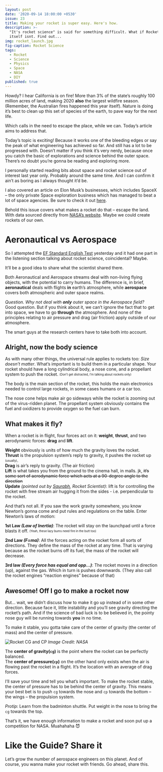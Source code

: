 ```yaml
---
layout: post
date: '2020-09-14 18:00:00 +0530'
issue: 23
title: Making your rocket is super easy. Here's how.
description: >-
  "It's rocket science" is said for something difficult. What if Rocket science
  itself isnt. Find out...
img: rocket_launch.jpg
fig-caption: Rocket Science
tags:
  - Rocket
  - Science
  - Physics
  - Space
  - NASA
  - DIY
published: true
---
```

Howdy? I hear California is on fire! More than 3% of the state’s roughly 100 million acres of land, making 2020 **also** the largest wildfire season. (Remember, the Australian fires happened this year itself). Nature is doing it’s best to clean up this set of species of the earth, to pave way for the next life.  
  
Which calls in the need to escape the place, while we can. Today’s article aims to address that.  
  
Today’s topic is exciting! Because it works one of the bleeding edges or say the peak of what engineering has achieved so far. And still has a lot to be progressed with. Doesn’t matter if you think it’s very nerdy, because once you catch the basic of explorations and science behind the outer space. There’s no doubt you’re gonna be reading and exploring more.  
  
I personally started reading bits about space and rocket science out of interest last year only. Probably around the same time. And I can confirm it ain’t as boring as I always thought it’d be.  
  
I also covered an article on Elon Musk’s businesses, which includes SpaceX – the only private Space exploration business which has managed to beat a lot of space agencies. Be sure to check it out [here](https://telegra.ph/First-Uber-then-the-driver-06-14).  
  
Behold this issue covers what makes a rocket do that – escape the land. With data sourced directly from [NASA’s website](https://cutt.ly/pfPp8mK ). Maybe we could create rockets of our own.  

# Aeronautical vs Aerospace

So I attempted the [EF Standard English Test](https://cutt.ly/MfPsc4y) yesterday and it had one part in the listening section talking about rocket science, coincidental? Maybe.  

It’ll be a good idea to share what the scientist shared there.  

Both Aeronautical and Aerospace streams deal with non-living flying objects, with the potential to carry humans. The difference is, in brief, **aeronautical** deals with flights **in** earth’s atmosphere, while **aerospace** covers both atmospheric and outer space realms.  

*Question. Why not deal with **only** outer space in the Aerospace field?*  
Good question. But if you think about it, we can’t ignore the fact that to get into space, we have to go **through** the atmosphere. And none of the principles relating to air pressure and drag (air friction) apply outside of our atmosphere.  
  
The smart guys at the research centers have to take both into account.  

## Alright, now the body science
  
As with many other things, the universal rule applies to rockets too: _Size doesn’t matter_. What’s important is to build them in a particular shape. Your rocket should have a long cylindrical body, a nose cone, and a propellant system to push the rocket. <sub><sup>(Don’t get distracted, I’m talking about rockets only)</sup></sub>  

The body is the main section of the rocket, this holds the main electronics needed to control large rockets, in some cases humans or a car too.    
  
The nose cone helps make air go sideways while the rocket is zooming out of the virus-ridden planet.
The propellant system obviously contains the fuel and oxidizers to provide oxygen so the fuel can burn.

## What makes it fly?
 
When a rocket is in flight, four forces act on it: **weight**, **thrust**, and two aerodynamic forces: **drag** and **lift**.  

**Weight** obviously is units of how much the gravity loves the rocket.  
**Thrust** is the propulsion system’s reply to gravity, it pushes the rocket up <sub><sup>(usually)</sup></sub>.  
**Drag** is air’s reply to gravity. (The air friction)  
**Lift** is what takes you from the ground to the cinema hall, in malls. jk, <s>it’s some sort of aerodynamic force which acts at a 90-degree angle to the direction</s>  
**Update** *(pointed out by [Saurabh](https://www.linkedin.com/in/saurabh-bagare/), Rocket Scientist)*: lift is for controlling the rocket with free stream air hugging it from the sides - i.e. perpendicular to the rocket.  
  
And that’s not all. If you saw the work gravity somewhere, you know Newton’s gonna come and put rules and regulations on the table. Enter Newton’s laws of motion:  

**1st Law *(Law of Inertia)***: The rocket will stay on the launchpad until a force blasts it off. <sub><sup>(Yeah, these lazy bums need fire in the butt too)</sup></sub>  

**2nd Law *(F=ma)***: All the forces acting on the rocket form all sorts of directions. They define the mass of the rocket at any time. That is varying because as the rocket burns off its fuel, the mass of the rocket will decrease.  

**3rd law *(Every force has equal and opp...)***: The rocket moves in a direction (up), against the gas. Which in turn is pushes downwards. (They also call the rocket engines “reaction engines” because of that)  

## Awesome! Off I go to make a rocket now

But… wait, we didn’t discuss how to make it go up instead of in some other direction. Because face it, little instability and you’ll see gravity directing the rocket’s path. And if the science of bad luck is to be believed in, the pointy nose guy will be running towards **you** in no time.  

To make it stable, you gotta take care of the center of gravity (the center of mass) and the center of pressure.  

![Rocket CG and CP](https://www.nasa.gov/images/content/558273main_rocket-direction.jpg)
*Image Credit: NASA*

The **center of gravity(`cg`)** is the point where the rocket can be perfectly balanced.  
The **center of pressure(`cp`)** on the other hand only exists when the air is flowing past the rocket in a flight. It’s the location with an average of drag forces.  

I’ll save your time and tell you what’s important. To make the rocket stable, the center of pressure has to be behind the center of gravity. This means your best bet is to push `cg` towards the nose and `cp` towards the bottom – the wings – the propulsion system.  
  
*Protip*: Learn from the badminton shuttle. Put weight in the nose to bring the `cg` towards the top.  
  
That’s it, we have enough information to make a rocket and soon put up a competition for NASA. Muahahaha 😈  

# Like the Guide? Share it

Let’s grow the number of aerospace engineers on this planet. And of course, you wanna make your rocket with friends. Go ahead, share this.
